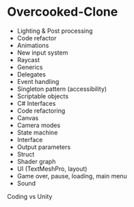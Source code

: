 # Overcooked-Clone
- Lighting & Post processing
- Code refactor
- Animations
- New input system
- Raycast
- Generics
- Delegates
- Event handling
- Singleton pattern (accessibility)
- Scriptable objects
- C# Interfaces
- Code refactoring
- Canvas
- Camera modes
- State machine
- Interface
- Output parameters
- Struct
- Shader graph
- UI (TextMeshPro, layout)
- Game over, pause, loading, main menu
- Sound

Coding vs Unity
